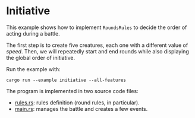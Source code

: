 # Initiative

This example shows how to implement `RoundsRules` to decide the order of acting during a battle.

The first step is to create five creatures, each one with a different value of *speed*. Then, we will repeatedly start and end rounds while also displaying the global order of initiative.

Run the example with:
```
cargo run --example initiative --all-features
```

The program is implemented in two source code files:
- [rules.rs](rules.rs): rules definition (round rules, in particular).
- [main.rs](main.rs): manages the battle and creates a few events.

